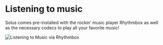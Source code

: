 # Listening to music

Solus comes pre-installed with the rockin’ music player Rhythmbox as well as the necessary codecs to play all your favorite music!

![Listening to Music via Rhythmbox](images/help-center/common-tasks/listening-to-music/rhythmbox.jpg)
